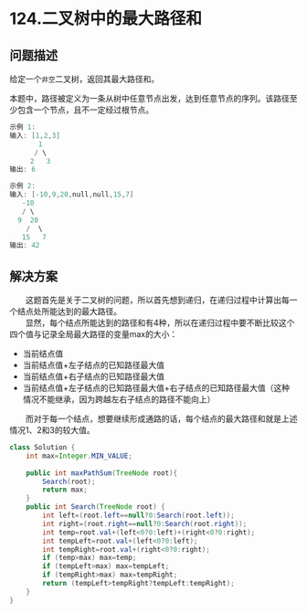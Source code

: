 # 124.二叉树中的最大路径和

## **问题描述**  

给定一个`非空`二叉树，返回其最大路径和。  

本题中，路径被定义为一条从树中任意节点出发，达到任意节点的序列。该路径至少包含一个节点，且不一定经过根节点。  

```c
示例 1:
输入: [1,2,3]
       1
      / \
     2   3
输出: 6

示例 2:
输入: [-10,9,20,null,null,15,7]
   -10
   / \
  9  20
    /  \
   15   7
输出: 42
```

## **解决方案**  

&emsp;&emsp;这题首先是关于二叉树的问题，所以首先想到递归，在递归过程中计算出每一个结点处所能达到的最大路径。  
&emsp;&emsp;显然，每个结点所能达到的路径和有4种，所以在递归过程中要不断比较这个四个值与记录全局最大路径的变量max的大小：

* 当前结点值
* 当前结点值+左子结点的已知路径最大值
* 当前结点值+右子结点的已知路径最大值
* 当前结点值+左子结点的已知路径最大值+右子结点的已知路径最大值（这种情况不能继承，因为跨越左右子结点的路径不能向上）

&emsp;&emsp;而对于每一个结点，想要继续形成通路的话，每个结点的最大路径和就是上述情况1、2和3的较大值。  

```java
class Solution {
    int max=Integer.MIN_VALUE;
    
    public int maxPathSum(TreeNode root){
        Search(root);
        return max;
    }
    public int Search(TreeNode root) {
        int left=(root.left==null?0:Search(root.left));
        int right=(root.right==null?0:Search(root.right));
        int temp=root.val+(left<0?0:left)+(right<0?0:right);
        int tempLeft=root.val+(left<0?0:left);
        int tempRight=root.val+(right<0?0:right);
        if (temp>max) max=temp;
        if (tempLeft>max) max=tempLeft;
        if (tempRight>max) max=tempRight;
        return (tempLeft>tempRight?tempLeft:tempRight);
    }
}
```